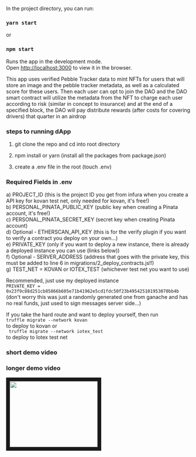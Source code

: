 
In the project directory, you can run:

### `yarn start`
or
### `npm start`

Runs the app in the development mode.\
Open [http://localhost:3000](http://localhost:3000) to view it in the browser.

This app uses verified Pebble Tracker data to mint NFTs for users that will store an image and the pebble tracker metadata, as well as a calculated score for these users. Then each user can opt to join the DAO and the DAO smart contract will utilize the metadata from the NFT to charge each user according to risk (similar in concept to insurance) and at the end of a specified block, the DAO will pay distribute rewards (after costs for covering drivers) that quarter in an airdrop

### steps to running dApp

1) git clone the repo and cd into root directory

2) npm install or yarn (install all the packages from package.json)

3) create a .env file in the root (touch .env)

 ### Required Fields in .env

 a) PROJECT_ID (this is the project ID you get from infura when you create a API key for kovan test net, only needed for kovan, it's free!) <br/>
 b) PERSONAL_PINATA_PUBLIC_KEY (public key when creating a Pinata account, it's free!) <br/>
 c) PERSONAL_PINATA_SECRET_KEY (secret key when creating Pinata account)<br/>
 d) Optional - ETHERSCAN_API_KEY (this is for the verify plugin if you want to verify a contract you deploy on your own...)<br/>
 e) PRIVATE_KEY (only if you want to deploy a new instance, there is already a deployed instance you can use (links below))<br/>
 f) Optional - SERVER_ADDRESS (address that goes with the private key, this must be added to line 6 in migrations/2_deploy_contracts.js!!)<br/>
 g) TEST_NET = KOVAN or IOTEX_TEST (whichever test net you want to use)<br/>
 
 Recommended, just use my deployed instance<br/> 
 `PRIVATE_KEY = 0x23f9c88d251cb85866b605e71b41962e5cd1fdc50f23b495425101953070bb4b`<br/>
 (don't worry this was just a randomly generated one from ganache and has no real funds, just used to sign messages server side...)

 If you take the hard route and want to deploy yourself, then run<br/>
 ` truffle migrate --network kovan `<br/>
 to deploy to kovan or <br/>
 ` truffle migrate --network iotex_test`<br/>
 to deploy to Iotex test net
 
 ### short demo video
 
 ### longer demo video
 <a href="https://www.youtube.com/embed/MrPWxuDBnIo
" target="_blank"><img src="https://i9.ytimg.com/vi/MrPWxuDBnIo/mq1.jpg?sqp=CLCemY0G&rs=AOn4CLDtkw87uXJJrkjgkV9dNEsQSgLC0A" 
alt="" width="240" height="180" border="10" /></a>
 
